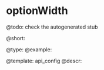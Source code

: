 optionWidth
=============

@todo:
	check the autogenerated stub


@short:
	

@type: 
@example:


@template:	api_config
@descr:


